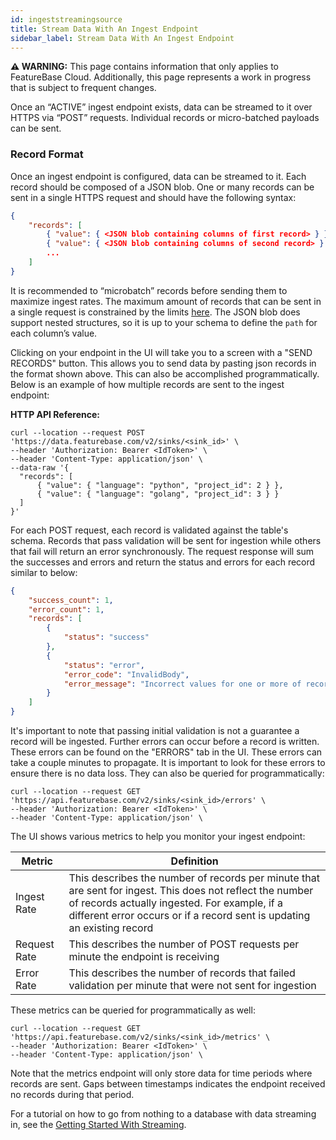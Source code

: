```yaml
---
id: ingeststreamingsource
title: Stream Data With An Ingest Endpoint
sidebar_label: Stream Data With An Ingest Endpoint
---
```


 **⚠ WARNING:** This page contains information that only applies to FeatureBase Cloud. Additionally, this page represents a work in progress that is subject to frequent changes. 

Once an “ACTIVE” ingest endpoint exists, data can be streamed to it over HTTPS via “POST” requests. Individual records or micro-batched payloads can be sent. 

### Record Format

Once an ingest endpoint is configured, data can be streamed to it. Each record should be composed of a JSON blob. One or many records can be sent in a single HTTPS request and should have the following syntax:

```json
{
    "records": [ 
        { "value": { <JSON blob containing columns of first record> } },
        { "value": { <JSON blob containing columns of second record> } },
        ...
    ]
}
```

It is recommended to “microbatch” records before sending them to maximize ingest rates. The maximum amount of records that can be sent in a single request is constrained by the limits [here](/data-ingestion/cloud/streaming/streamingoverview). The JSON blob does support nested structures, so it is up to your schema to define the `path` for each column’s value.

Clicking on your endpoint in the UI will take you to a screen with a "SEND RECORDS" button. This allows you to send data by pasting json records in the format shown above. This can also be accomplished programmatically. Below is an example of how multiple records are sent to the ingest endpoint:


**HTTP API Reference:**
```shell
curl --location --request POST 'https://data.featurebase.com/v2/sinks/<sink_id>' \
--header 'Authorization: Bearer <IdToken>' \
--header 'Content-Type: application/json' \
--data-raw '{
  "records": [
      { "value": { "language": "python", "project_id": 2 } },
      { "value": { "language": "golang", "project_id": 3 } }
  ]
}'
```

For each POST request, each record is validated against the table's schema. Records that pass validation will be sent for ingestion while others that fail will return an error synchronously. The request response will sum the successes and errors and return the status and errors for each record similar to below:

```json
{
    "success_count": 1,
    "error_count": 1,
    "records": [
        {
            "status": "success"
        },
        {
            "status": "error",
            "error_code": "InvalidBody",
            "error_message": "Incorrect values for one or more of record fields"
        }
    ]
}
```

It's important to note that passing initial validation is not a guarantee a record will be ingested. Further errors can occur before a record is written. These errors can be found on the "ERRORS" tab in the UI. These errors can take a couple minutes to propagate. It is important to look for these errors to ensure there is no data loss. They can also be queried for programmatically:

```shell
curl --location --request GET 'https://api.featurebase.com/v2/sinks/<sink_id>/errors' \
--header 'Authorization: Bearer <IdToken>' \
--header 'Content-Type: application/json' \
```

The UI shows various metrics to help you monitor your ingest endpoint:

|Metric | Definition  |
| --- | ----------- |
|Ingest Rate   |  This describes the number of records per minute that are sent for ingest. This does not reflect the number of records actually ingested. For example, if a different error occurs or if a record sent is updating an existing record |
|Request Rate   |  This describes the number of POST requests per minute the endpoint is receiving |
|Error Rate     | This describes the number of records that failed validation per minute that were not sent for ingestion|

These metrics can be queried for programmatically as well:

```shell
curl --location --request GET 'https://api.featurebase.com/v2/sinks/<sink_id>/metrics' \
--header 'Authorization: Bearer <IdToken>' \
--header 'Content-Type: application/json' \
```

Note that the metrics endpoint will only store data for time periods where records are sent. Gaps between timestamps indicates the endpoint received no records during that period.

For a tutorial on how to go from nothing to a database with data streaming in, see the [Getting Started With Streaming](/data-ingestion/cloud/streaming/tutorials/cloudquickstart).
